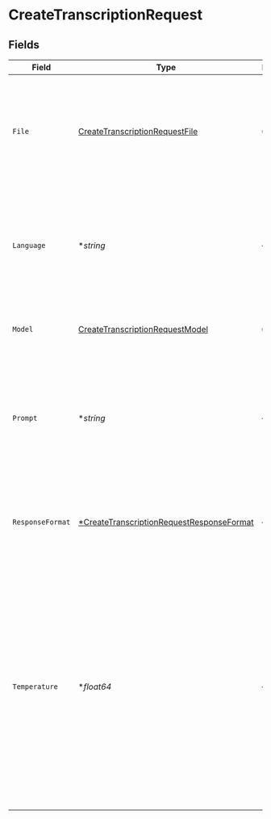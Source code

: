 # CreateTranscriptionRequest


## Fields

| Field                                                                                                                                                                                                                                                                                                                                                      | Type                                                                                                                                                                                                                                                                                                                                                       | Required                                                                                                                                                                                                                                                                                                                                                   | Description                                                                                                                                                                                                                                                                                                                                                |
| ---------------------------------------------------------------------------------------------------------------------------------------------------------------------------------------------------------------------------------------------------------------------------------------------------------------------------------------------------------- | ---------------------------------------------------------------------------------------------------------------------------------------------------------------------------------------------------------------------------------------------------------------------------------------------------------------------------------------------------------- | ---------------------------------------------------------------------------------------------------------------------------------------------------------------------------------------------------------------------------------------------------------------------------------------------------------------------------------------------------------- | ---------------------------------------------------------------------------------------------------------------------------------------------------------------------------------------------------------------------------------------------------------------------------------------------------------------------------------------------------------- |
| `File`                                                                                                                                                                                                                                                                                                                                                     | [CreateTranscriptionRequestFile](../../models/shared/createtranscriptionrequestfile.md)                                                                                                                                                                                                                                                                    | :heavy_check_mark:                                                                                                                                                                                                                                                                                                                                         | The audio file object (not file name) to transcribe, in one of these formats: flac, mp3, mp4, mpeg, mpga, m4a, ogg, wav, or webm.<br/>                                                                                                                                                                                                                     |
| `Language`                                                                                                                                                                                                                                                                                                                                                 | **string*                                                                                                                                                                                                                                                                                                                                                  | :heavy_minus_sign:                                                                                                                                                                                                                                                                                                                                         | The language of the input audio. Supplying the input language in [ISO-639-1](https://en.wikipedia.org/wiki/List_of_ISO_639-1_codes) format will improve accuracy and latency.<br/>                                                                                                                                                                         |
| `Model`                                                                                                                                                                                                                                                                                                                                                    | [CreateTranscriptionRequestModel](../../models/shared/createtranscriptionrequestmodel.md)                                                                                                                                                                                                                                                                  | :heavy_check_mark:                                                                                                                                                                                                                                                                                                                                         | ID of the model to use. Only `whisper-1` is currently available.<br/>                                                                                                                                                                                                                                                                                      |
| `Prompt`                                                                                                                                                                                                                                                                                                                                                   | **string*                                                                                                                                                                                                                                                                                                                                                  | :heavy_minus_sign:                                                                                                                                                                                                                                                                                                                                         | An optional text to guide the model's style or continue a previous audio segment. The [prompt](/docs/guides/speech-to-text/prompting) should match the audio language.<br/>                                                                                                                                                                                |
| `ResponseFormat`                                                                                                                                                                                                                                                                                                                                           | [*CreateTranscriptionRequestResponseFormat](../../models/shared/createtranscriptionrequestresponseformat.md)                                                                                                                                                                                                                                               | :heavy_minus_sign:                                                                                                                                                                                                                                                                                                                                         | The format of the transcript output, in one of these options: json, text, srt, verbose_json, or vtt.<br/>                                                                                                                                                                                                                                                  |
| `Temperature`                                                                                                                                                                                                                                                                                                                                              | **float64*                                                                                                                                                                                                                                                                                                                                                 | :heavy_minus_sign:                                                                                                                                                                                                                                                                                                                                         | The sampling temperature, between 0 and 1. Higher values like 0.8 will make the output more random, while lower values like 0.2 will make it more focused and deterministic. If set to 0, the model will use [log probability](https://en.wikipedia.org/wiki/Log_probability) to automatically increase the temperature until certain thresholds are hit.<br/> |